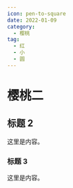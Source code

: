 ```yaml
---
icon: pen-to-square
date: 2022-01-09
category:
  - 樱桃
tag:
  - 红
  - 小
  - 圆
---
```


# 樱桃二

## 标题 2

这里是内容。

### 标题 3

这里是内容。
